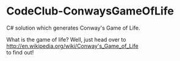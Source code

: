 CodeClub-ConwaysGameOfLife
==========================

C# solution which generates Conway's Game of Life.  
  
What is the game of life? Well, just head over to  
http://en.wikipedia.org/wiki/Conway's_Game_of_Life  
to find out!